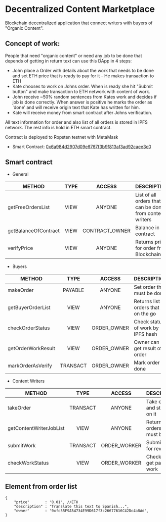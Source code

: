 # Decentralized Content Marketplace
Blockchain decentralized application that connect writers with buyers of "Organic Content".

## Concept of work:
People that need "organic content" or need any job to be done that depends of getting in return text can use this DApp in 4 steps:

* John place a Order with details about the work that needs to be done and set ETH price that is ready to pay for it -  He makes transaction to ETH
* Kate chooses to work on Johns order. When is ready she hit "Submit button" and make transaction to ETH network with content of work.
* John receive ~50% random sentences from Kates work and decides if job is done correctly. When answer is positive he marks the order as 'done' and will receive origin text that Kate has written for him.
* Kate will receive money from smart contract after Johns verification.

All text information for order and also list of all orders is stored in IPFS network. The rest info is hold in ETH smart contract.

Contract is deployed to Ropsten testnet with MetaMask
* Smart Contract: [0x6a984d2907d09e6767f3b9f813af3ad92caee3c0](https://ropsten.etherscan.io/address/0x6a984d2907d09e6767f3b9f813af3ad92caee3c0)
## Smart contract
* General

| METHOD | TYPE | ACCESS |  DESCRIPTION |
| ------ | :---:  | :---:  | ------ |
| getFreeOrdersList | VIEW | ANYONE | List of all orders that can be done from content writers |
| getBalanceOfContract | VIEW | CONTRACT_OWNER | Balance in contract |
| verifyPrice | VIEW | ANYONE | Returns price for order from Blockchain |

* Buyers

| METHOD | TYPE | ACCESS |  DESCRIPTION |
| ------ | :---:  | :---:  | ------ |
| makeOrder | PAYABLE | ANYONE | Set order that must be done |
| getBuyerOrderList | VIEW | ANYONE | Returns list of orders that is on the go |
| checkOrderStatus | VIEW | ORDER_OWNER | Check status of work by IPFS hash |
| getOrderWorkResult | VIEW | ORDER_OWNER | Owner can get result of order |
| markOrderAsVerify | TRANSACT | ORDER_OWNER | Mark order as done |

* Content Writers

| METHOD | TYPE | ACCESS |  DESCRIPTION |
| ------ | :---:  | :---:  | ------ |
| takeOrder | TRANSACT | ANYONE | Take order and start work on it |
| getContentWriterJobList | VIEW | ANYONE | Returns list of orders that must be done |
| submitWork | TRANSACT | ORDER_WORKER | Submit work for review |
| checkWorkStatus | VIEW | ORDER_WORKER | Check if he get paid for work |

## Element from order list
```
{
    "price"       : "0.01", //ETH
    "description" : "Translate this text to Spanish...",
    "owner"       : "0xfc55F9A54734E99D617f3c26677616C42Dc4a8Ad",
}
```
